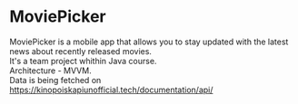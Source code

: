 # MoviePicker
MoviePicker is a mobile app that allows you to stay updated with the latest news about recently released movies.\
It's a team project whithin Java course.\
Architecture - MVVM.\
Data is being fetched on https://kinopoiskapiunofficial.tech/documentation/api/ 
